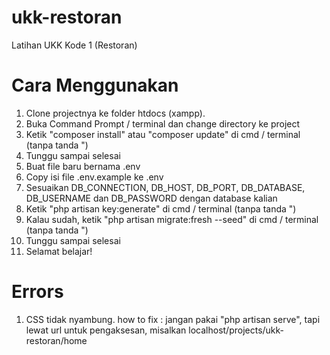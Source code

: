 # ukk-restoran
Latihan UKK Kode 1 (Restoran)

# Cara Menggunakan
1. Clone projectnya ke folder htdocs (xampp).
2. Buka Command Prompt / terminal dan change directory ke project
3. Ketik "composer install" atau "composer update" di cmd / terminal (tanpa tanda ")
4. Tunggu sampai selesai
5. Buat file baru bernama .env
6. Copy isi file .env.example ke .env
7. Sesuaikan DB_CONNECTION, DB_HOST, DB_PORT, DB_DATABASE, DB_USERNAME dan DB_PASSWORD dengan database kalian
8. Ketik "php artisan key:generate" di cmd / terminal (tanpa tanda ")
9. Kalau sudah, ketik "php artisan migrate:fresh --seed" di cmd / terminal (tanpa tanda ")
10. Tunggu sampai selesai
11. Selamat belajar!

# Errors
1. CSS tidak nyambung. how to fix : jangan pakai "php artisan serve", tapi lewat url untuk pengaksesan, misalkan localhost/projects/ukk-restoran/home

